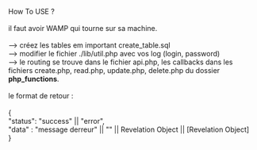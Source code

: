 How To USE ?<br/>
<br/>
il faut avoir WAMP qui tourne sur sa machine.<br/>
<br/>
--> créez les tables em important create_table.sql<br/>
--> modifier le fichier ./lib/util.php avec vos log (login, password)<br/>
--> le routing se trouve dans le fichier api.php, les callbacks dans les fichiers create.php, read.php, update.php, delete.php du dossier <strong>php_functions</strong>.<br/>
<br/>
le format de retour :<br/>
<br/>
{<br/>
	"status": "success" || "error",<br/>
	"data" : "message derreur" || "" || Revelation Object || [Revelation Object]<br/>
}<br/>